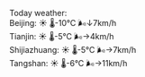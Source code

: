 Today weather:  
Beijing: ☀️   🌡️-10°C 🌬️↓7km/h  
Tianjin: ☀️   🌡️-5°C 🌬️→4km/h  
Shijiazhuang: ☀️   🌡️-5°C 🌬️→7km/h  
Tangshan: ☀️   🌡️-6°C 🌬️→11km/h  
